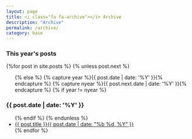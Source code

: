 ```yaml
---
layout: page
title: <i class="fa fa-archive"></i> Archive
description: "Archive"
permalink: /archive/
category: base
---
```


<section id="archive">
  <h3>This year's posts</h3>
  {%for post in site.posts %}
    {% unless post.next %}
      <ul class="post-list">
    {% else %}
      {% capture year %}{{ post.date | date: '%Y' }}{% endcapture %}
      {% capture nyear %}{{ post.next.date | date: '%Y' }}{% endcapture %}
      {% if year != nyear %}
        </ul>
        <h3>{{ post.date | date: '%Y' }}</h3>
        <ul class="post-list">
      {% endif %}
    {% endunless %}
      <li><a href="{{ post.url }}">{{ post.title }}<span class="entry-date"><time datetime="{{ post.date | date_to_xmlschema }}">{{ post.date | date: "%b %d, %Y" }}</time></span></a></li>
  {% endfor %}
  </ul>
</section>
